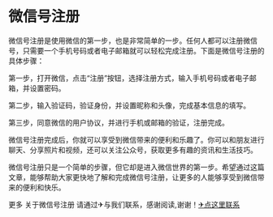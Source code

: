 # 微信号注册

微信号注册是使用微信的第一步，也是非常简单的一步。任何人都可以注册微信号，只需要一个手机号码或者电子邮箱就可以轻松完成注册。下面是微信号注册的具体步骤：

第一步，打开微信，点击“注册”按钮，选择注册方式，输入手机号码或者电子邮箱，并设置密码。

第二步，输入验证码，验证身份，并设置昵称和头像，完成基本信息的填写。

第三步，同意微信的用户协议，并进行手机或邮箱的验证，注册完成。

微信号注册完成后，你就可以享受到微信带来的便利和乐趣了。你可以和朋友进行聊天、分享照片和视频，还可以关注公众号，获取更多有趣的资讯和生活技巧。

微信号注册只是一个简单的步骤，但它却是进入微信世界的第一步。希望通过这篇文章，能够帮助大家更快地了解和完成微信号注册，让更多的人能够享受到微信带来的便利和快乐。

更多 关于微信号注册 请通过✈与我们联系，感谢阅读,谢谢！[✈点这里联系](https://lm.k02.cc)